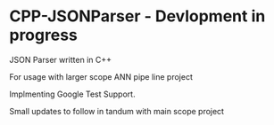 # CPP-JSONParser - Devlopment in progress

JSON Parser written in C++ 

For usage with larger scope ANN pipe line project

Implmenting Google Test Support.

Small updates to follow in tandum with main scope project 




